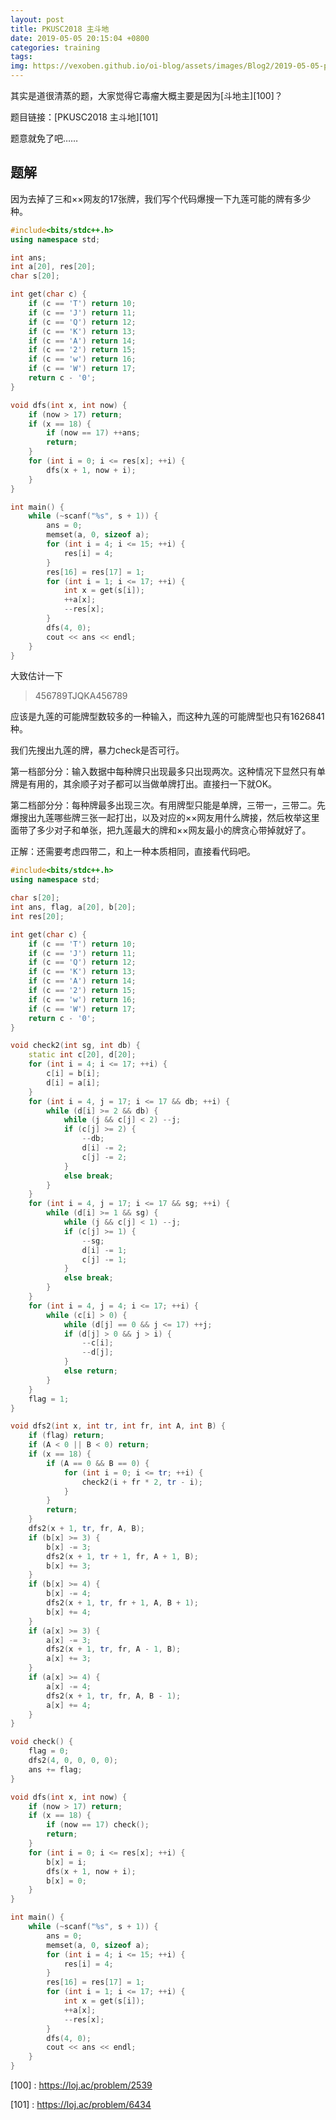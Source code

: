 ```yaml
---
layout: post
title: PKUSC2018 主斗地
date: 2019-05-05 20:15:04 +0800
categories: training
tags: 
img: https://vexoben.github.io/oi-blog/assets/images/Blog2/2019-05-05-pkusc2018-主斗地.png
---
```


其实是道很清蒸的题，大家觉得它毒瘤大概主要是因为[斗地主][100]？

题目链接：[PKUSC2018 主斗地][101]

题意就免了吧……

## **题解**

因为去掉了三和××网友的17张牌，我们写个代码爆搜一下九莲可能的牌有多少种。

```cpp
#include<bits/stdc++.h>
using namespace std;

int ans;
int a[20], res[20];
char s[20];

int get(char c) {
	if (c == 'T') return 10;
	if (c == 'J') return 11;
	if (c == 'Q') return 12;
	if (c == 'K') return 13;
	if (c == 'A') return 14;
	if (c == '2') return 15;
	if (c == 'w') return 16;
	if (c == 'W') return 17;
	return c - '0';
}

void dfs(int x, int now) {
	if (now > 17) return;
	if (x == 18) {
		if (now == 17) ++ans;
		return;
	}
	for (int i = 0; i <= res[x]; ++i) {
		dfs(x + 1, now + i);
	}
}

int main() {
	while (~scanf("%s", s + 1)) {
		ans = 0;
		memset(a, 0, sizeof a);
		for (int i = 4; i <= 15; ++i) {
			res[i] = 4;
		}
		res[16] = res[17] = 1;
		for (int i = 1; i <= 17; ++i) {
			int x = get(s[i]);
			++a[x];
			--res[x];
		}
		dfs(4, 0);
		cout << ans << endl;
	}
}
```

大致估计一下 

> 456789TJQKA456789

应该是九莲的可能牌型数较多的一种输入，而这种九莲的可能牌型也只有1626841种。

我们先搜出九莲的牌，暴力check是否可行。

第一档部分分：输入数据中每种牌只出现最多只出现两次。这种情况下显然只有单牌是有用的，其余顺子对子都可以当做单牌打出。直接扫一下就OK。

第二档部分分：每种牌最多出现三次。有用牌型只能是单牌，三带一，三带二。先爆搜出九莲哪些牌三张一起打出，以及对应的××网友用什么牌接，然后枚举这里面带了多少对子和单张，把九莲最大的牌和××网友最小的牌贪心带掉就好了。

正解：还需要考虑四带二，和上一种本质相同，直接看代码吧。

```cpp
#include<bits/stdc++.h>
using namespace std;

char s[20];
int ans, flag, a[20], b[20];
int res[20];

int get(char c) {
	if (c == 'T') return 10;
	if (c == 'J') return 11;
	if (c == 'Q') return 12;
	if (c == 'K') return 13;
	if (c == 'A') return 14;
	if (c == '2') return 15;
	if (c == 'w') return 16;
	if (c == 'W') return 17;
	return c - '0';
}

void check2(int sg, int db) {
	static int c[20], d[20];
	for (int i = 4; i <= 17; ++i) {
		c[i] = b[i];
		d[i] = a[i];
	}
	for (int i = 4, j = 17; i <= 17 && db; ++i) {
		while (d[i] >= 2 && db) {
			while (j && c[j] < 2) --j;
			if (c[j] >= 2) {
				--db;
				d[i] -= 2;
				c[j] -= 2;
			}
			else break;
		}
	}
	for (int i = 4, j = 17; i <= 17 && sg; ++i) {
		while (d[i] >= 1 && sg) {
			while (j && c[j] < 1) --j;
			if (c[j] >= 1) {
				--sg;
				d[i] -= 1;
				c[j] -= 1;
			}
			else break;
		}
	}
	for (int i = 4, j = 4; i <= 17; ++i) {
		while (c[i] > 0) {
			while (d[j] == 0 && j <= 17) ++j;
			if (d[j] > 0 && j > i) {
				--c[i];
				--d[j];
			}
			else return;
		}
	}
	flag = 1;
}

void dfs2(int x, int tr, int fr, int A, int B) {
	if (flag) return;
	if (A < 0 || B < 0) return;
	if (x == 18) {
		if (A == 0 && B == 0) {
			for (int i = 0; i <= tr; ++i) {
				check2(i + fr * 2, tr - i);
			}
		}
		return;
	}
	dfs2(x + 1, tr, fr, A, B);
	if (b[x] >= 3) {
		b[x] -= 3;
		dfs2(x + 1, tr + 1, fr, A + 1, B);
		b[x] += 3;
	}
	if (b[x] >= 4) {
		b[x] -= 4;
		dfs2(x + 1, tr, fr + 1, A, B + 1);
		b[x] += 4;
	}
	if (a[x] >= 3) {
		a[x] -= 3;
		dfs2(x + 1, tr, fr, A - 1, B);
		a[x] += 3;
	}
	if (a[x] >= 4) {
		a[x] -= 4;
		dfs2(x + 1, tr, fr, A, B - 1);
		a[x] += 4;
	}
}

void check() {
	flag = 0;
	dfs2(4, 0, 0, 0, 0);
	ans += flag;
}

void dfs(int x, int now) {
	if (now > 17) return;
	if (x == 18) {
		if (now == 17) check();
		return;
	}
	for (int i = 0; i <= res[x]; ++i) {
		b[x] = i;
		dfs(x + 1, now + i);
		b[x] = 0;
	}
}

int main() {
	while (~scanf("%s", s + 1)) {
		ans = 0;
		memset(a, 0, sizeof a);
		for (int i = 4; i <= 15; ++i) {
			res[i] = 4;
		}
		res[16] = res[17] = 1;
		for (int i = 1; i <= 17; ++i) {
			int x = get(s[i]);
			++a[x];
			--res[x];
		}
		dfs(4, 0);
		cout << ans << endl;
	}
}
```



[100] : <https://loj.ac/problem/2539>

[101] : <https://loj.ac/problem/6434>
